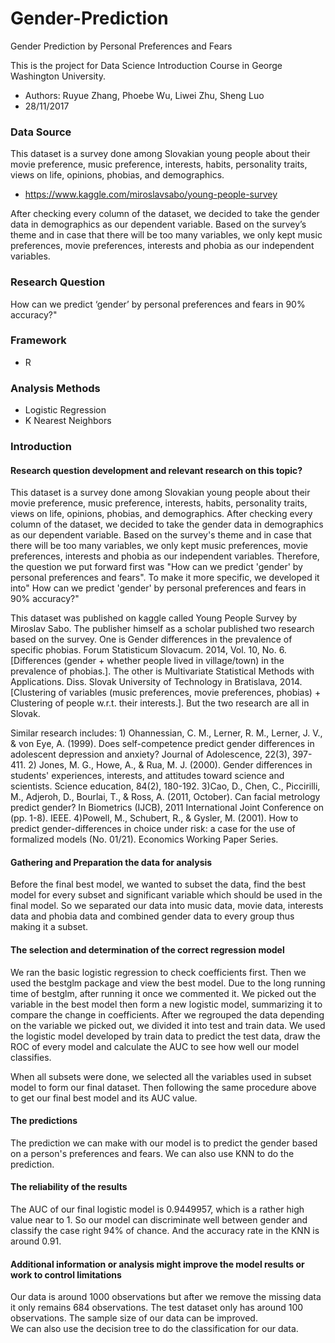 # Gender-Prediction
Gender Prediction by Personal Preferences and Fears

This is the project for Data Science Introduction Course in George Washington University. 
- Authors: Ruyue Zhang, Phoebe Wu, Liwei Zhu, Sheng Luo
- 28/11/2017

### Data Source
This dataset is a survey done among Slovakian young people about their movie preference, music preference, interests, habits, personality traits, views on life, opinions, phobias, and demographics.
- https://www.kaggle.com/miroslavsabo/young-people-survey 
 
After checking every column of the dataset, we decided to take the gender data in demographics as our dependent variable. Based on the survey’s theme and in case that there will be too many variables, we only kept music preferences, movie preferences, interests and phobia as our independent variables.

### Research Question
How can we predict ‘gender’ by personal preferences and fears in 90% accuracy?" 

### Framework 
- R

### Analysis Methods
- Logistic Regression 
- K Nearest Neighbors 


### Introduction 
#### Research question development and relevant research on this topic?
This dataset is a survey done among Slovakian young people about their movie preference, music preference, interests, habits, personality traits, views on life, opinions, phobias, and demographics. After checking every column of the dataset, we decided to take the gender data in demographics as our dependent variable. Based on the survey's theme and in case that there will be too many variables, we only kept music preferences, movie preferences, interests and phobia as our independent variables. Therefore, the question we put forward first was "How can we predict 'gender' by personal preferences and fears". To make it more specific, we developed it into" How can we predict 'gender' by personal preferences and fears in 90% accuracy?"

This dataset was published on kaggle called Young People Survey by Miroslav Sabo. The publisher himself as a scholar published two research based on the survey. One is Gender differences in the prevalence of specific phobias. Forum Statisticum Slovacum. 2014, Vol. 10, No. 6. [Differences (gender + whether people lived in village/town) in the prevalence of phobias.].  The other is Multivariate Statistical Methods with Applications. Diss. Slovak University of Technology in Bratislava, 2014.[Clustering of variables (music preferences, movie preferences, phobias) + Clustering of people w.r.t. their interests.]. But the two research are all in Slovak.

Similar research includes: 1) Ohannessian, C. M., Lerner, R. M., Lerner, J. V., & von Eye, A. (1999). Does self-competence predict gender differences in adolescent depression and anxiety? Journal of Adolescence, 22(3), 397-411.  2) Jones, M. G., Howe, A., & Rua, M. J. (2000). Gender differences in students' experiences, interests, and attitudes toward science and scientists. Science education, 84(2), 180-192. 3)Cao, D., Chen, C., Piccirilli, M., Adjeroh, D., Bourlai, T., & Ross, A. (2011, October). Can facial metrology predict gender? In Biometrics (IJCB), 2011 International Joint Conference on (pp. 1-8). IEEE. 4)Powell, M., Schubert, R., & Gysler, M. (2001). How to predict gender-differences in choice under risk: a case for the use of formalized models (No. 01/21). Economics Working Paper Series.

#### Gathering and Preparation the data for analysis
Before the final best model, we wanted to subset the data, find the best model for every subset and significant variable which should be used in the final model. So we separated our data into music data, movie data, interests data and phobia data and combined gender data to every group thus making it a subset.

#### The selection and determination of the correct regression model 
We ran the basic logistic regression to check coefficients first. Then we used the bestglm package and view the best model. Due to the long running time of bestglm, after running it once we commented it. We picked out the variable in the best model then form a new logistic model, summarizing it to compare the change in coefficients. After we regrouped the data depending on the variable we picked out, we divided it into test and train data. We used the logistic model developed by train data to predict the test data, draw the ROC of every model and calculate the AUC to see how well our model classifies. 

When all subsets were done, we selected all the variables used in subset model to form our final dataset. Then following the same procedure above to get our final best model and its AUC value.

#### The predictions 
The prediction we can make with our model is to predict the gender based on a person's preferences and fears. 
We can also use KNN to do the prediction.

#### The reliability of the results
The AUC of our final logistic model is 0.9449957, which is a rather high value near to 1. So our model can discriminate well between gender and classify the case right 94% of chance. And the accuracy rate in the KNN is around 0.91.

#### Additional information or analysis might improve the model results or work to control limitations
Our data is around 1000 observations but after we remove the missing data it only remains 684 observations. The test dataset only has around 100 observations. The sample size of our data can be improved.   
We can also use the decision tree to do the classification for our data.
